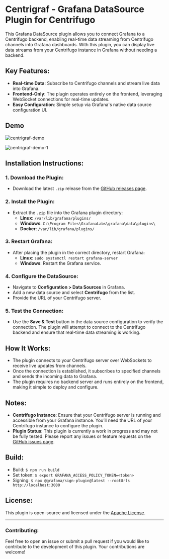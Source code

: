 # Centrigraf - Grafana DataSource Plugin for Centrifugo

This Grafana DataSource plugin allows you to connect Grafana to a Centrifugo backend, enabling real-time data streaming from Centrifugo channels into Grafana dashboards. With this plugin, you can display live data streams from your Centrifugo instance in Grafana without needing a backend.

## Key Features:
- **Real-time Data**: Subscribe to Centrifugo channels and stream live data into Grafana.
- **Frontend-Only**: The plugin operates entirely on the frontend, leveraging WebSocket connections for real-time updates.
- **Easy Configuration**: Simple setup via Grafana's native data source configuration UI.

## Demo

![centrigraf-demo](https://github.com/user-attachments/assets/a44e95f4-da89-4561-ac8c-e93947eaefbf)

![centrigraf-demo-1](https://github.com/user-attachments/assets/3217dfc7-fd06-4242-9e37-6074f8bb6bdf)

## Installation Instructions:

### 1. Download the Plugin:
- Download the latest `.zip` release from the [GitHub releases page](https://github.com/afxcode/afauzx-centrigraf-datasource/releases).

### 2. Install the Plugin:
- Extract the `.zip` file into the Grafana plugin directory:
    - **Linux**: `/var/lib/grafana/plugins/`
    - **Windows**: `C:\Program Files\GrafanaLabs\grafana\data\plugins\`
    - **Docker**: `/var/lib/grafana/plugins/`

### 3. Restart Grafana:
- After placing the plugin in the correct directory, restart Grafana:
    - **Linux**: `sudo systemctl restart grafana-server`
    - **Windows**: Restart the Grafana service.

### 4. Configure the DataSource:
- Navigate to **Configuration > Data Sources** in Grafana.
- Add a new data source and select **Centrifugo** from the list.
- Provide the URL of your Centrifugo server.

### 5. Test the Connection:
- Use the **Save & Test** button in the data source configuration to verify the connection. The plugin will attempt to connect to the Centrifugo backend and ensure that real-time data streaming is working.

## How It Works:
- The plugin connects to your Centrifugo server over WebSockets to receive live updates from channels.
- Once the connection is established, it subscribes to specified channels and sends the incoming data to Grafana.
- The plugin requires no backend server and runs entirely on the frontend, making it simple to deploy and configure.

## Notes:
- **Centrifugo Instance**: Ensure that your Centrifugo server is running and accessible from your Grafana instance. You’ll need the URL of your Centrifugo instance to configure the plugin.
- **Plugin Status**: This plugin is currently a work in progress and may not be fully tested. Please report any issues or feature requests on the [GitHub issues page](https://github.com/afxcode/afauzx-centrigraf-datasource/issues).

## Build:
- Build: ```$ npm run build```
- Set token: ```$ export GRAFANA_ACCESS_POLICY_TOKEN=<token>```
- Signing: ```$ npx @grafana/sign-plugin@latest --rootUrls http://localhost:3000```

## License:
This plugin is open-source and licensed under the [Apache License](https://github.com/afxcode/afauzx-centrigraf-datasource/blob/539cdeb7a94e3d32be37887f7b67117ceaf5746b/LICENSE).

---

### Contributing:
Feel free to open an issue or submit a pull request if you would like to contribute to the development of this plugin. Your contributions are welcome!

